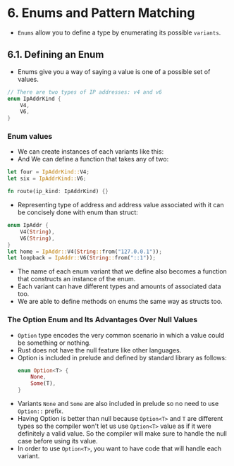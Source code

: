 # 6. Enums and Pattern Matching

- `Enums` allow you to define a type by enumerating its possible `variants`.

## 6.1. Defining an Enum

- Enums give you a way of saying a value is one of a possible set of values.

```rust
// There are two types of IP addresses: v4 and v6
enum IpAddrKind {
    V4,
    V6,
}
```

### Enum values

- We can create instances of each variants like this:
- And We can define a function that takes any of two:

```rust
let four = IpAddrKind::V4;
let six = IpAddrKind::V6;

fn route(ip_kind: IpAddrKind) {}
```

- Representing type of address and address value associated with it can be concisely done with enum than struct:

```rust
enum IpAddr {
    V4(String),
    V6(String),
}
let home = IpAddr::V4(String::from("127.0.0.1"));
let loopback = IpAddr::V6(String::from("::1"));
```

- The name of each enum variant that we define also becomes a function that constructs an instance of the enum.
- Each variant can have different types and amounts of associated data too.
- We are able to define methods on enums the same way as structs too.

### The Option Enum and Its Advantages Over Null Values

- `Option` type encodes the very common scenario in which a value could be something or nothing.
- Rust does not have the null feature like other languages.
- Option is included in prelude and defined by standard library as follows:
  ```rust
  enum Option<T> {
      None,
      Some(T),
  }
  ```
- Variants `None` and `Some` are also included in prelude so no need to use `Option::` prefix.
- Having Option is better than null because `Option<T>` and `T` are different types so the compiler won't let us use `Option<T>` value as if it were definitely a valid value. So the compiler will make sure to handle the null case before using its value.
- In order to use `Option<T>`, you want to have code that will handle each variant.
